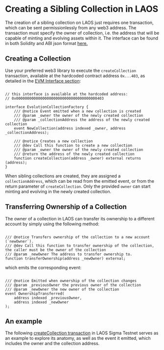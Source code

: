 # Creating a Sibling Collection in LAOS

The creation of a sibling collection on LAOS just requires one transaction, which can be sent permissionlessly from any web3 address. The transaction must specify the owner of collection, i.e. the address that will be capable of minting and evolving assets within it. The interface can be found in both Solidity and ABI json format [here.](/learn/introduction/laos-and-its-testnet)

## Creating a Collection

Use your preferred web3 library to execute the `createCollection` transaction, available at the hardcoded contract address `0x...403`, as detailed in the [EVM Interface section](/learn/the-laos-node/the-evm-interface):
```solidity

// this interface is available at the hardcoded address:
// 0x0000000000000000000000000000000000000403

interface EvolutionCollectionFactory {
    /// @notice Event emitted when a new collection is created
    /// @param _owner the owner of the newly created collection 
    /// @param _collectionAddress the address of the newly created collection
    event NewCollection(address indexed _owner, address _collectionAddress);

    /// @notice Creates a new collection
    /// @dev Call this function to create a new collection
    /// @param _owner the owner of the newly created collection
    /// @return the address of the newly created collection
    function createCollection(address _owner) external returns (address);
}
```
When sibling collections are created, they are assigned a `collectionAddress`, which can be read from the emitted event, or from the return parameter of `createCollection`. Only the provided `owner` can start minting and evolving in the newly created collection.

## Transferring Ownership of a Collection

The owner of a collection in LAOS can transfer its ownership to a different account by simply using the following method:
```solidity

/// @notice Transfers ownership of the collection to a new account (`newOwner`).
/// @dev Call this function to transfer ownership of the collection, the caller must be the owner of the collection
/// @param _newOwner The address to transfer ownership to.
function transferOwnership(address _newOwner) external;
```
which emits the corresponding event:
```solidity

/// @notice Emitted when ownership of the collection changes
/// @param _previousOwner the previous owner of the collection
/// @param _newOwner the new owner of the collection
event OwnershipTransferred(
    address indexed _previousOwner,
    address indexed _newOwner
);
```
## An example

The following [createCollection transaction](https://sigma.explorer.laosnetwork.io/tx/0x14047e03cfc1553e547ec4b85bfed585b5038099db92006a00ad307401174ff1) in LAOS Sigma Testnet serves as an example to explore its anatomy, as well as the event it emitted, which includes the owner and the collection address.
<figure><img src="/img/createCollectionTx.png" alt=""></img><figcaption></figcaption></figure>